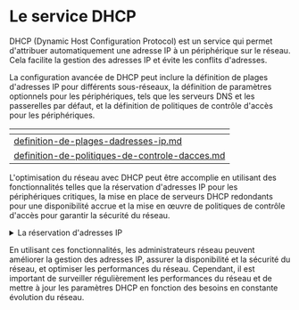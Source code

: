 # Le service DHCP

DHCP (Dynamic Host Configuration Protocol) est un service qui permet d'attribuer automatiquement une adresse IP à un périphérique sur le réseau. Cela facilite la gestion des adresses IP et évite les conflits d'adresses.

La configuration avancée de DHCP peut inclure la définition de plages d'adresses IP pour différents sous-réseaux, la définition de paramètres optionnels pour les périphériques, tels que les serveurs DNS et les passerelles par défaut, et la définition de politiques de contrôle d'accès pour les périphériques.

<table data-card-size="large" data-view="cards"><thead><tr><th data-card-target data-type="content-ref"></th></tr></thead><tbody><tr><td><a href="definition-de-plages-dadresses-ip.md">definition-de-plages-dadresses-ip.md</a></td></tr><tr><td><a href="definition-de-politiques-de-controle-dacces.md">definition-de-politiques-de-controle-dacces.md</a></td></tr></tbody></table>

L'optimisation du réseau avec DHCP peut être accomplie en utilisant des fonctionnalités telles que la réservation d'adresses IP pour les périphériques critiques, la mise en place de serveurs DHCP redondants pour une disponibilité accrue et la mise en œuvre de politiques de contrôle d'accès pour garantir la sécurité du réseau.

<details>

<summary>La réservation d'adresses IP</summary>

La réservation d'adresses IP est un processus qui permet de réserver une adresse IP spécifique pour un périphérique donné dans un réseau. Cela signifie que chaque fois que le périphérique est connecté au réseau, il reçoit toujours la même adresse IP, même si d'autres périphériques sont également connectés au réseau.

La réservation d'adresses IP est utile pour plusieurs raisons :

1. Stabilité : En réservant une adresse IP pour un périphérique, vous pouvez être sûr que ce périphérique sera toujours accessible à la même adresse IP, ce qui facilite la gestion du réseau.
2. Configuration de services : Certaines applications et services peuvent nécessiter une adresse IP fixe pour fonctionner correctement, telles que les services de nom de domaine, les serveurs Web, etc.
3. Sécurité : La réservation d'adresses IP peut aider à renforcer la sécurité en empêchant les périphériques malveillants d'accéder au réseau en utilisant une adresse IP déjà réservée pour un autre périphérique.

En conclusion, la réservation d'adresses IP est un processus important pour garantir la stabilité, la configuration de services et la sécurité d'un réseau.

</details>

En utilisant ces fonctionnalités, les administrateurs réseau peuvent améliorer la gestion des adresses IP, assurer la disponibilité et la sécurité du réseau, et optimiser les performances du réseau. Cependant, il est important de surveiller régulièrement les performances du réseau et de mettre à jour les paramètres DHCP en fonction des besoins en constante évolution du réseau.
